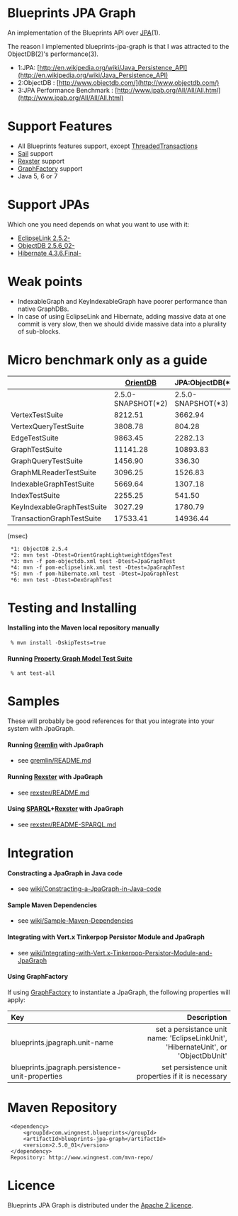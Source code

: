 Blueprints JPA Graph
====================

 An implementation of the Blueprints API over [JPA](http://en.wikipedia.org/wiki/Java_Persistence_API)(1).
 
The reason I implemented blueprints-jpa-graph is that I was attracted to the ObjectDB(2)'s performance(3).


* 1:JPA: [http://en.wikipedia.org/wiki/Java_Persistence_API](http://en.wikipedia.org/wiki/Java_Persistence_API)
* 2:ObjectDB : [http://www.objectdb.com/](http://www.objectdb.com/)
* 3:JPA Performance Benchmark : [http://www.jpab.org/All/All/All.html](http://www.jpab.org/All/All/All.html)

Support Features
==================

* All Blueprints features support, except [ThreadedTransactions](https://groups.google.com/d/msg/gremlin-users/6ys0OnNPk2s/wxF_TjoZ_S0J)
* [Sail](https://github.com/tinkerpop/blueprints/wiki/Sail-Implementation) support 
* [Rexster](https://github.com/tinkerpop/rexster/wiki) support
* [GraphFactory](https://github.com/tinkerpop/blueprints/wiki/Implementations#graphfactory-support) support
* Java 5, 6 or 7

Support JPAs
==================

Which one you need depends on what you want to use with it:

* [EclipseLink 2.5.2-](http://www.eclipse.org/eclipselink/)
* [ObjectDB 2.5.6_02-](http://www.objectdb.com/)
* [Hibernate 4.3.6.Final-](http://hibernate.org/)

Weak points
========
* IndexableGraph and KeyIndexableGraph have poorer performance than native GraphDBs.
* In case of using EclipseLink and Hibernate, adding massive data at one commit is very slow, then we should divide massive data into a plurality of sub-blocks.

Micro benchmark only as a guide
===============================


|                            |   [OrientDB](http://www.orientechnologies.com/orientdb/)   | JPA:ObjectDB(*1)| JPA:EclipseLink+Derby|  JPA:Hibernate+Derby |   [DEX](http://www.sparsity-technologies.com/dex)        |
|:---------------------------|--------------|-----------------|----------------------|----------------------|-------------:|
|                            |  2.5.0-SNAPSHOT(*2)   |  2.5.0-SNAPSHOT(*3) |     2.5.0-SNAPSHOT(*4)   |    2.5.0-SNAPSHOT(*5)    |   2.4.0(*6)  |
| VertexTestSuite            |  8212.51     |     3662.94     |       4001.32        |      7233.31         |   5051.43    |
| VertexQueryTestSuite       |  3808.78     |      804.28     |        762.79        |      1943.51         |   1482.64    |
| EdgeTestSuite              |  9863.45     |     2282.13     |       2386.27        |      5482.16         |   4416.40    |
| GraphTestSuite             | 11141.28     |    10893.83     |       8591.78        |     15962.46         |   5631.75    |
| GraphQueryTestSuite        |  1456.90     |      336.30     |        357.44        |      1585.12         |    633.13    |
| GraphMLReaderTestSuite     |  3096.25     |     1526.83     |       1581.42        |      3710.91         |   2771.08    |
| IndexableGraphTestSuite    |  5669.64     |     1307.18     |       1176.68        |      3099.10         |     -        |
| IndexTestSuite             |  2255.25     |      541.50     |        526.15        |      1345.00         |     -        |
| KeyIndexableGraphTestSuite |  3027.29     |     1780.79     |       2209.91        |      5404.79         |     -        |
| TransactionGraphTestSuite  | 17533.41     |    14936.44     |      22549.49        |     36736.34         |     -        |
(msec)

     *1: ObjectDB 2.5.4
     *2: mvn test -Dtest=OrientGraphLightweightEdgesTest
     *3: mvn -f pom-objectdb.xml test -Dtest=JpaGraphTest
     *4: mvn -f pom-eclipselink.xml test -Dtest=JpaGraphTest
     *5: mvn -f pom-hibernate.xml test -Dtest=JpaGraphTest
     *6: mvn test -Dtest=DexGraphTest


Testing and Installing
======================

#### Installing into the Maven local repository manually

     % mvn install -DskipTests=true

#### Running [Property Graph Model Test Suite](https://github.com/tinkerpop/blueprints/wiki/Property-Graph-Model-Test-Suite)


     % ant test-all

Samples
========
These will probably be good references for that you integrate into your system with JpaGraph.

#### Running [Gremlin](https://github.com/tinkerpop/gremlin/wiki) with JpaGraph

* see [gremlin/README.md](gremlin/README.md)

#### Running [Rexster](https://github.com/tinkerpop/rexster/wiki) with JpaGraph

* see [rexster/README.md](rexster/README.md)

#### Using [SPARQL](http://en.wikipedia.org/wiki/SPARQL)+[Rexster](https://github.com/tinkerpop/rexster/wiki) with JpaGraph

* see [rexster/README-SPARQL.md](rexster/README-SPARQL.md)

Integration
===========

#### Constracting a JpaGraph in Java code

* see [wiki/Constracting-a-JpaGraph-in-Java-code](https://github.com/sgougi/blueprints-jpa-graph/wiki/Constracting-a-JpaGraph-in-Java-code)

#### Sample Maven Dependencies

* see [wiki/Sample-Maven-Dependencies](https://github.com/sgougi/blueprints-jpa-graph/wiki/Sample-Maven-Dependencies)

#### Integrating with Vert.x Tinkerpop Persistor Module and JpaGraph

* see [wiki/Integrating-with-Vert.x-Tinkerpop-Persistor-Module-and-JpaGraph](https://github.com/sgougi/blueprints-jpa-graph/wiki/Integrating-with-Vert.x-Tinkerpop-Persistor-Module-and-JpaGraph)

#### Using GraphFactory

If using [GraphFactory](https://github.com/tinkerpop/blueprints/wiki/Code-Examples#use-graphfactory) to instantiate a JpaGraph, the following properties will apply:

|            Key                                                                         |   Description                         |
|:---------------------------------------------|----------------------------------------------------------------------------------------------------------------------------------:|
|           blueprints.jpagraph.unit-name    |     set  a persistance unit name:  'EclipseLinkUnit', 'HibernateUnit', or  'ObjectDbUnit'          |
|   blueprints.jpagraph.persistence-unit-properties | set persistence unit properties if it is necessary   |


Maven Repository
==================

     <dependency>
         <groupId>com.wingnest.blueprints</groupId>
         <artifactId>blueprints-jpa-graph</artifactId>
         <version>2.5.0_01</version>
     </dependency>
     Repository: http://www.wingnest.com/mvn-repo/ 

Licence
========
Blueprints JPA Graph is distributed under the [Apache 2 licence](http://www.apache.org/licenses/LICENSE-2.0.html).
 
